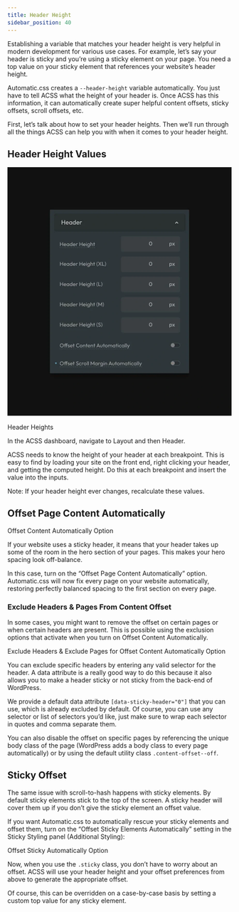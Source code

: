 ```yaml
---
title: Header Height
sidebar_position: 40
---
```


Establishing a variable that matches your header height is very helpful in modern development for various use cases. For example, let’s say your header is sticky and you’re using a sticky element on your page. You need a top value on your sticky element that references your website’s header height.

Automatic.css creates a `--header-height` variable automatically. You just have to tell ACSS what the height of your header is. Once ACSS has this information, it can automatically create super helpful content offsets, sticky offsets, scroll offsets, etc.

First, let’s talk about how to set your header heights. Then we’ll run through all the things ACSS can help you with when it comes to your header height.

## Header Height Values

![Header Height Values](img/header-height-values.webp)

Header Heights

In the ACSS dashboard, navigate to Layout and then Header.

ACSS needs to know the height of your header at each breakpoint. This is easy to find by loading your site on the front end, right clicking your header, and getting the computed height. Do this at each breakpoint and insert the value into the inputs.

Note: If your header height ever changes, recalculate these values.

## Offset Page Content Automatically

Offset Content Automatically Option

If your website uses a sticky header, it means that your header takes up some of the room in the hero section of your pages. This makes your hero spacing look off-balance.

In this case, turn on the “Offset Page Content Automatically” option. Automatic.css will now fix every page on your website automatically, restoring perfectly balanced spacing to the first section on every page.

### Exclude Headers & Pages From Content Offset

In some cases, you might want to remove the offset on certain pages or when certain headers are present. This is possible using the exclusion options that activate when you turn on Offset Content Automatically.

Exclude Headers & Exclude Pages for Offset Content Automatically Option

You can exclude specific headers by entering any valid selector for the header. A data attribute is a really good way to do this because it also allows you to make a header sticky or not sticky from the back-end of WordPress.

We provide a default data attribute `[data-sticky-header="0"]` that you can use, which is already excluded by default. Of course, you can use any selector or list of selectors you’d like, just make sure to wrap each selector in quotes and comma separate them.

You can also disable the offset on specific pages by referencing the unique body class of the page (WordPress adds a body class to every page automatically) or by using the default utility class `.content-offset--off`.

## Sticky Offset

The same issue with scroll-to-hash happens with sticky elements. By default sticky elements stick to the top of the screen. A sticky header will cover them up if you don’t give the sticky element an offset value.

If you want Automatic.css to automatically rescue your sticky elements and offset them, turn on the “Offset Sticky Elements Automatically” setting in the Sticky Styling panel (Additional Styling):

Offset Sticky Automatically Option

Now, when you use the `.sticky` class, you don’t have to worry about an offset. ACSS will use your header height and your offset preferences from above to generate the appropriate offset.

Of course, this can be overridden on a case-by-case basis by setting a custom top value for any sticky element.
